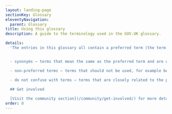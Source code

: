 ```yaml
---
layout: landing-page
sectionKey: Glossary
eleventyNavigation:
  parent: Glossary
title: Using this glossary
description: A guide to the terminology used in the GOV.UK glossary. 

details:
  'The entries in this glossary all contain a preferred term (the term to use) and a definition (what the term means). They can also contain:


  - synonyms — terms that mean the same as the preferred term and are okay to use in certain contexts

  - non-preferred terms — terms that should not be used, for example because they have an existing meaning or cause unnecessary confusion for users

  - do not confuse with terms — terms that are closely related to the preferred term but are not the same

  ## Get involved
  
  [Visit the community section](/community/get-involved/) for more details on how to contribute to this glossary.'
order: 0
---
```

